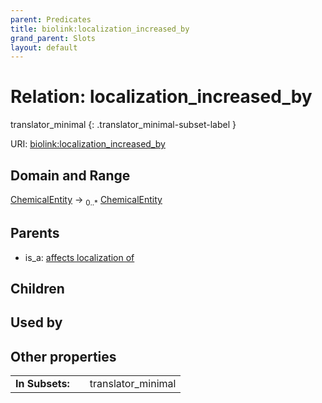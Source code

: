 ```yaml
---
parent: Predicates
title: biolink:localization_increased_by
grand_parent: Slots
layout: default
---
```


# Relation: localization_increased_by

translator_minimal
{: .translator_minimal-subset-label }




URI: [biolink:localization_increased_by](https://w3id.org/biolink/vocab/localization_increased_by)

## Domain and Range

[ChemicalEntity](ChemicalEntity.md) ->  <sub>0..\*</sub> [ChemicalEntity](ChemicalEntity.md)

## Parents

 *  is_a: [affects localization of](affects_localization_of.md)

## Children


## Used by


## Other properties

|  |  |  |
| --- | --- | --- |
| **In Subsets:** | | translator_minimal |


